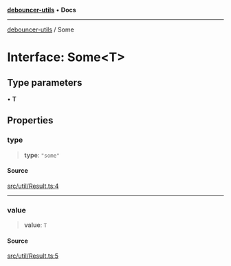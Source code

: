 [**debouncer-utils**](../README.md) • **Docs**

***

[debouncer-utils](../README.md) / Some

# Interface: Some\<T\>

## Type parameters

• **T**

## Properties

### type

> **type**: `"some"`

#### Source

[src/util/Result.ts:4](https://github.com/CaioOliveira793/debouncer-utils/blob/v0.2.0/src/util/Result.ts#L4)

***

### value

> **value**: `T`

#### Source

[src/util/Result.ts:5](https://github.com/CaioOliveira793/debouncer-utils/blob/v0.2.0/src/util/Result.ts#L5)
